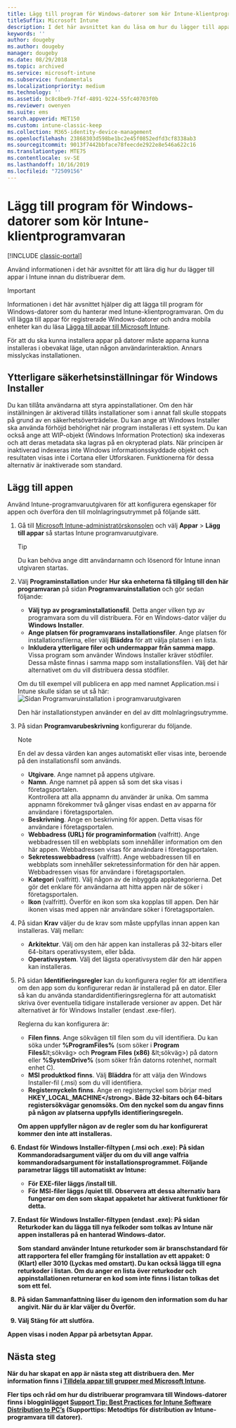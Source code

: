 ```yaml
---
title: Lägg till program för Windows-datorer som kör Intune-klientprogramvaran
titleSuffix: Microsoft Intune
description: I det här avsnittet kan du läsa om hur du lägger till appar för Windows-datorer i Intune innan du distribuerar dem.
keywords: ''
author: dougeby
ms.author: dougeby
manager: dougeby
ms.date: 08/29/2018
ms.topic: archived
ms.service: microsoft-intune
ms.subservice: fundamentals
ms.localizationpriority: medium
ms.technology: ''
ms.assetid: bc8c8be9-7f4f-4891-9224-55fc40703f0b
ms.reviewer: owenyen
ms.suite: ems
search.appverid: MET150
ms.custom: intune-classic-keep
ms.collection: M365-identity-device-management
ms.openlocfilehash: 23868303d598be1bc2e45f0852edfd3cf8338ab3
ms.sourcegitcommit: 9013f7442bbface78feecde2922e8e546a622c16
ms.translationtype: MTE75
ms.contentlocale: sv-SE
ms.lasthandoff: 10/16/2019
ms.locfileid: "72509156"
---
```

# <a name="add-apps-for-windows-pcs-that-run-the-intune-software-client"></a>Lägg till program för Windows-datorer som kör Intune-klientprogramvaran

[!INCLUDE [classic-portal](../includes/classic-portal.md)]

Använd informationen i det här avsnittet för att lära dig hur du lägger till appar i Intune innan du distribuerar dem.

> [!IMPORTANT]
> Informationen i det här avsnittet hjälper dig att lägga till program för Windows-datorer som du hanterar med Intune-klientprogramvaran. Om du vill lägga till appar för registrerade Windows-datorer och andra mobila enheter kan du läsa [Lägga till appar till Microsoft Intune](../apps/apps-add.md).

För att du ska kunna installera appar på datorer måste apparna kunna installeras i obevakat läge, utan någon användarinteraktion. Annars misslyckas installationen.

## <a name="additional-security-settings-for-windows-installer"></a>Ytterligare säkerhetsinställningar för Windows Installer
Du kan tillåta användarna att styra appinstallationer. Om den här inställningen är aktiverad tillåts installationer som i annat fall skulle stoppats på grund av en säkerhetsöverträdelse. Du kan ange att Windows Installer ska använda förhöjd behörighet när program installeras i ett system. Du kan också ange att WIP-objekt (Windows Information Protection) ska indexeras och att deras metadata ska lagras på en okrypterad plats. När principen är inaktiverad indexeras inte Windows informationsskyddade objekt och resultaten visas inte i Cortana eller Utforskaren. Funktionerna för dessa alternativ är inaktiverade som standard. 

## <a name="add-the-app"></a>Lägg till appen
Använd Intune-programvaruutgivaren för att konfigurera egenskaper för appen och överföra den till molnlagringsutrymmet på följande sätt.

1. Gå till [Microsoft Intune-administratörskonsolen](https://manage.microsoft.com) och välj **Appar** &gt; **Lägg till appar** så startas Intune programvaruutgivare.

   > [!TIP]
   > Du kan behöva ange ditt användarnamn och lösenord för Intune innan utgivaren startas.

2. Välj **Programinstallation** under **Hur ska enheterna få tillgång till den här programvaran** på sidan **Programvaruinstallation** och gör sedan följande:

   - **Välj typ av programinstallationsfil**. Detta anger vilken typ av programvara som du vill distribuera. För en Windows-dator väljer du **Windows Installer**.
   - **Ange platsen för programvarans installationsfiler**. Ange platsen för installationsfilerna, eller välj **Bläddra** för att välja platsen i en lista.
   - **Inkludera ytterligare filer och undermappar från samma mapp**. Vissa program som använder Windows Installer kräver stödfiler. Dessa måste finnas i samma mapp som installationsfilen. Välj det här alternativet om du vill distribuera dessa stödfiler.

   Om du till exempel vill publicera en app med namnet Application.msi i Intune skulle sidan se ut så här: ![Sidan Programvaruinstallation i programvaruutgivaren](./media/add-apps-for-windows-pcs-in-microsoft-intune/publisher-for-pc.png)

   Den här installationstypen använder en del av ditt molnlagringsutrymme.

3. På sidan **Programvarubeskrivning** konfigurerar du följande.

   > [!NOTE]
   > En del av dessa värden kan anges automatiskt eller visas inte, beroende på den installationsfil som används.

   - **Utgivare**. Ange namnet på appens utgivare.
   - **Namn**. Ange namnet på appen så som det ska visas i företagsportalen.<br />Kontrollera att alla appnamn du använder är unika. Om samma appnamn förekommer två gånger visas endast en av apparna för användare i företagsportalen.
   - **Beskrivning**. Ange en beskrivning för appen. Detta visas för användare i företagsportalen.
   - **Webbadress (URL) för programinformation** (valfritt). Ange webbadressen till en webbplats som innehåller information om den här appen. Webbadressen visas för användare i företagsportalen.
   - **Sekretesswebbadress** (valfritt). Ange webbadressen till en webbplats som innehåller sekretessinformation för den här appen. Webbadressen visas för användare i företagsportalen.
   - **Kategori** (valfritt). Välj någon av de inbyggda appkategorierna. Det gör det enklare för användarna att hitta appen när de söker i företagsportalen.
   - **Ikon** (valfritt). Överför en ikon som ska kopplas till appen. Den här ikonen visas med appen när användare söker i företagsportalen.

4. På sidan **Krav** väljer du de krav som måste uppfyllas innan appen kan installeras. Välj mellan:

   - **Arkitektur**. Välj om den här appen kan installeras på 32-bitars eller 64-bitars operativsystem, eller båda.
   - **Operativsystem**. Välj det lägsta operativsystem där den här appen kan installeras.

5. På sidan **Identifieringsregler** kan du konfigurera regler för att identifiera om den app som du konfigurerar redan är installerad på en dator. Eller så kan du använda standardidentifieringsreglerna för att automatiskt skriva över eventuella tidigare installerade versioner av appen. Det här alternativet är för Windows Installer (endast .exe-filer).

   Reglerna du kan konfigurera är:
   - **Filen finns**. Ange sökvägen till filen som du vill identifiera. Du kan söka under **%ProgramFiles%** (som söker i **Program Files**\&lt;sökväg&gt; och **Program Files (x86)** \&lt;sökväg&gt;) på datorn eller **%SystemDrive%** (som söker från datorns rotenhet, normalt enhet C).
   - **MSI produktkod finns**. Välj **Bläddra** för att välja den Windows Installer-fil (.msi) som du vill identifiera.
   - <strong>Registernyckeln finns</strong>. Ange en registernyckel som börjar med <strong>HKEY_LOCAL_MACHINE\</strong>. Både 32-bitars och 64-bitars registersökvägar genomsöks. Om den nyckel som du angav finns på någon av platserna uppfylls identifieringsregeln.

   Om appen uppfyller någon av de regler som du har konfigurerat kommer den inte att installeras.

6. Endast för **Windows Installer**-filtypen (.msi och .exe): På sidan **Kommandoradsargument** väljer du om du vill ange valfria kommandoradsargument för installationsprogrammet.
   Följande parametrar läggs till automatiskt av Intune:
   - För EXE-filer läggs **/install** till.
   - För MSI-filer läggs **/quiet** till.
   Observera att dessa alternativ bara fungerar om den som skapat appaketet har aktiverat funktioner för detta.

7. Endast för **Windows Installer**-filtypen (endast .exe): På sidan **Returkoder** kan du lägga till nya felkoder som tolkas av Intune när appen installeras på en hanterad Windows-dator.

   Som standard använder Intune returkoder som är branschstandard för att rapportera fel eller framgång för installation av ett appaket: **0** (Klart) eller **3010** (Lyckas med omstart). Du kan också lägga till egna returkoder i listan. Om du anger en lista över returkoder och appinstallationen returnerar en kod som inte finns i listan tolkas det som ett fel.

8. På sidan **Sammanfattning** läser du igenom den information som du har angivit. När du är klar väljer du **Överför**.

9. Välj **Stäng** för att slutföra.

Appen visas i noden **Appar** på arbetsytan **Appar**.

## <a name="next-steps"></a>Nästa steg

När du har skapat en app är nästa steg att distribuera den. Mer information finns i [Tilldela appar till grupper med Microsoft Intune](../apps/apps-deploy.md).

Fler tips och råd om hur du distribuerar programvara till Windows-datorer finns i blogginlägget [Support Tip: Best Practices for Intune Software Distribution to PC’s](https://support.microsoft.com/en-US/help/2583929) (Supporttips: Metodtips för distribution av Intune-programvara till datorer).
